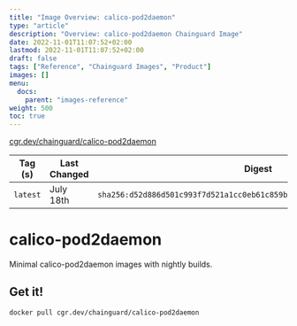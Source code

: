 ```yaml
---
title: "Image Overview: calico-pod2daemon"
type: "article"
description: "Overview: calico-pod2daemon Chainguard Image"
date: 2022-11-01T11:07:52+02:00
lastmod: 2022-11-01T11:07:52+02:00
draft: false
tags: ["Reference", "Chainguard Images", "Product"]
images: []
menu:
  docs:
    parent: "images-reference"
weight: 500
toc: true
---
```


[cgr.dev/chainguard/calico-pod2daemon](https://github.com/chainguard-images/images/tree/main/images/calico-pod2daemon)

| Tag (s)   | Last Changed | Digest                                                                    |
|-----------|--------------|---------------------------------------------------------------------------|
|  `latest` | July 18th    | `sha256:d52d886d501c993f7d521a1cc0eb61c859bfc47885165b1394c7fcd24bd43c89` |

# calico-pod2daemon

Minimal calico-pod2daemon images with nightly builds.

## Get it!

```shell
docker pull cgr.dev/chainguard/calico-pod2daemon
```
